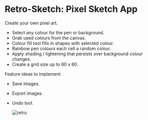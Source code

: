 # Retro-Sketch: Pixel Sketch App

Create your own pixel art.

- Select any colour for the pen or background.
- Grab used colours from the canvas.
- Colour fill tool fills in shapes with selected colour.
- Rainbow pen colours each cell a random colour.
- Apply shading / lightening that persists over background colour changes.
- Create a grid size up to 60 x 60.

Feature ideas to implement

- Save images.
- Export images.
- Undo tool.

  ![retro](https://github.com/aryans98/Retro-Sketch/assets/84920015/03017045-3e90-4b04-9652-ec74b4f0c06b)
